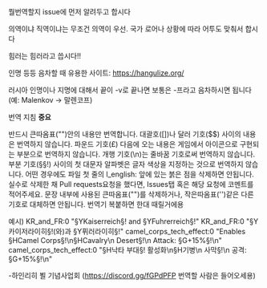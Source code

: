 뭘번역할지 issue에 먼저 알려두고 합시다

의역이냐 직역이냐는 무조건 의역이 우선. 국가 로어나 상황에 따라 어투도 맞춰서 합시다 

힘러는 힘러라고 씁시다!!

인명 등등 음차할 때 유용한 사이트: https://hangulize.org/

러시아 인명이나 지명에 대해서 끝이 -v로 끝나면 보통은 -프라고 음차하시면 됩니다 (예: Malenkov -> 말렌코프)

번역 지침 **중요**

반드시 큰따옴표("")안의 내용만 번역합니다.
대괄호([])나 달러 기호($$) 사이의 내용은 번역하지 않습니다.
파운드 기호(£) 다음에 오는 내용은 게임에서 아이콘으로 구현되는 부분으로 번역하지 않습니다.
개행 기호(\n)는 줄바꿈 기호로써 번역하지 않습니다.
부분 기호(§§!) 사이의 첫 대문자 알파벳은 글자 색상을 지정하는 것으로 번역하지 않습니다.
어떤 경우에도 파일 첫 줄의 l_english: 앞에 있는 붉은 점을 삭제하면 안됩니다.
실수로 삭제한 채 Pull requests요청을 했다면, Issues탭 혹은 해당 요청에 코멘트를 적어주세요.
문장 내부에 사용된 큰따옴표("")를 삭제하거나, 작은따옴표('')같은 다른 기호로 대체하면 안됩니다.
번역기 복붙하면 한대 때릴거에용 

예시) 
KR_and_FR:0 "§YKaiserreich§! and §YFuhrerreich§!"
KR_and_FR:0 "§Y카이저라이히§!(와)과 §Y퓌러라이히§!"
camel_corps_tech_effect:0 "Enables §HCamel Corps§!\n§HCavalry\n    Desert§!\n      Attack: §G+15%§!\n"
camel_corps_tech_effect:0 "§H낙타 부대§! 활성화\n§H기병\n    사막§!\n      공격: §G+15%§!\n"

-하인리히 뵐 기념사업회 (https://discord.gg/fGPdPFP 번역할 사람은 들어오세용)



